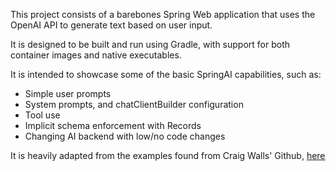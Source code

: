 This project consists of a barebones Spring Web application that uses the OpenAI API to generate text based on user input. 

It is designed to be built and run using Gradle, with support for both container images and native executables.

It is intended to showcase some of the basic SpringAI capabilities, such as:
- Simple user prompts 
- System prompts, and chatClientBuilder configuration 
- Tool use 
- Implicit schema enforcement with Records 
- Changing AI backend with low/no code changes

It is heavily adapted from the examples found from Craig Walls' Github, [here](https://github.com/habuma/spring-ai-examples)